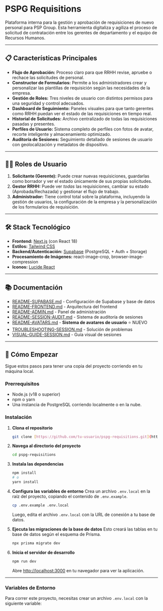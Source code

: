 # PSPG Requisitions

Plataforma interna para la gestión y aprobación de requisiciones de nuevo personal para PSP Group. Esta herramienta digitaliza y agiliza el proceso de solicitud de contratación entre los gerentes de departamento y el equipo de Recursos Humanos.

---

## 📋 Características Principales

* **Flujo de Aprobación:** Proceso claro para que RRHH revise, apruebe o rechace las solicitudes de personal.
* **Constructor de Formularios:** Permite a los administradores crear y personalizar las plantillas de requisición según las necesidades de la empresa.
* **Gestión de Roles:** Tres niveles de usuario con distintos permisos para una seguridad y control adecuados.
* **Dashboard de Seguimiento:** Paneles visuales para que tanto gerentes como RRHH puedan ver el estado de las requisiciones en tiempo real.
* **Historial de Solicitudes:** Archivo centralizado de todas las requisiciones pasadas y presentes.
* **Perfiles de Usuario:** Sistema completo de perfiles con fotos de avatar, recorte inteligente y almacenamiento optimizado.
* **Auditoría de Sesiones:** Seguimiento detallado de sesiones de usuario con geolocalización y metadatos de dispositivo.

---

## 🧑‍💻 Roles de Usuario

1.  **Solicitante (Gerente):** Puede crear nuevas requisiciones, guardarlas como borrador y ver el estado únicamente de sus propias solicitudes.
2.  **Gestor RRHH:** Puede ver *todas* las requisiciones, cambiar su estado (Aprobada/Rechazada) y gestionar el flujo de trabajo.
3.  **Administrador:** Tiene control total sobre la plataforma, incluyendo la gestión de usuarios, la configuración de la empresa y la personalización de los formularios de requisición.

---

## 🛠️ Stack Tecnológico

* **Frontend:** [Next.js](https://nextjs.org/) (con React 18)
* **Estilos:** [Tailwind CSS](https://tailwindcss.com/)
* **Backend/Autenticación:** [Supabase](https://supabase.com/) (PostgreSQL + Auth + Storage)
* **Procesamiento de Imágenes:** react-image-crop, browser-image-compression
* **Iconos:** [Lucide React](https://lucide.dev/)

---

## 📚 Documentación

- [README-SUPABASE.md](docs/README-SUPABASE.md) - Configuración de Supabase y base de datos
- [README-FRONTEND.md](docs/README-FRONTEND.md) - Arquitectura del frontend
- [README-ADMIN.md](docs/README-ADMIN.md) - Panel de administración
- [README-SESSION-AUDIT.md](docs/README-SESSION-AUDIT.md) - Sistema de auditoría de sesiones
- [README-AVATARS.md](docs/README-AVATARS.md) - **Sistema de avatares de usuario** ⭐ NUEVO
- [TROUBLESHOOTING-SESSION.md](docs/TROUBLESHOOTING-SESSION.md) - Solución de problemas
- [VISUAL-GUIDE-SESSION.md](docs/VISUAL-GUIDE-SESSION.md) - Guía visual de sesiones

---

## 🚀 Cómo Empezar

Sigue estos pasos para tener una copia del proyecto corriendo en tu máquina local.

### Prerrequisitos

* Node.js (v18 o superior)
* npm o yarn
* Una instancia de PostgreSQL corriendo localmente o en la nube.

### Instalación

1.  **Clona el repositorio**
    ```sh
    git clone [https://github.com/tu-usuario/pspg-requisitions.git](https://github.com/tu-usuario/pspg-requisitions.git)
    ```
2.  **Navega al directorio del proyecto**
    ```sh
    cd pspg-requisitions
    ```
3.  **Instala las dependencias**
    ```sh
    npm install
    # o
    yarn install
    ```
4.  **Configura las variables de entorno**
    Crea un archivo `.env.local` en la raíz del proyecto, copiando el contenido de `.env.example`.
    ```sh
    cp .env.example .env.local
    ```
    Luego, edita el archivo `.env.local` con la URL de conexión a tu base de datos.

5.  **Ejecuta las migraciones de la base de datos**
    Esto creará las tablas en tu base de datos según el esquema de Prisma.
    ```sh
    npx prisma migrate dev
    ```
6.  **Inicia el servidor de desarrollo**
    ```sh
    npm run dev
    ```
    Abre [http://localhost:3000](http://localhost:3000) en tu navegador para ver la aplicación.

---

### Variables de Entorno

Para correr este proyecto, necesitas crear un archivo `.env.local` con la siguiente variable:

